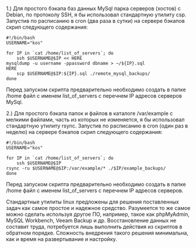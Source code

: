 1.) Для простого бэкапа баз данных MySql  парка серверов (хостов) с Debian, по протоколу SSH, я бы использовал стандартную утилиту csp. Запустив по расписанию в cron (два раза в сутки) на сервере бэкапов скрип следующего содержания:

    #!/bin/bash
    USERNAME="kos"

    for IP in `cat /home/list_of_servers`; do
        ssh $USERNAME@$IP << HERE
    mysqldump -u username -ppassword dbname > ~/${IP}.sql
    HERE
        scp $USERNAME@$IP:${IP}.sql ./remote_mysql_backups/
    done

Перед запуском скрипта предварительно необходимо создать в папке /home файл с именем list_of_servers с перечнем IP адресов серверов MySql.

2.) Для простого бэкапа папок и файлов в каталоге /var/example с мелкими файлами, часть из которых не изменяется, я бы использовал стандартную утилиту rsync. Запустив по расписанию в cron (один раз в неделю) на сервере бэкапов скрип следующего содержания:

    #!/bin/bash
    USERNAME="kos"

    for IP in `cat /home/list_of_servers`; do
        ssh $USERNAME@$IP
    rsync -ru $USERNAME@$IP:/var/example/* ./$IP/example_backups/
    done

Перед запуском скрипта предварительно необходимо создать в папке /home файл с именем list_of_servers с перечнем IP адресов серверов.

Стандартные утилиты linux предложены для решения поставленных задач как самое простое и надежное средство. Разумеется то же самое можно сделать используя другое ПО, например, такое как phpMyAdmin, MySQL Workbench, Veeam Backup и др.
Восстановление данных не составит труда, потребуется лишь выполнить действия из скриптов в обратном порядке.
Сложность внедрения такого решения минимальна, как и время на развертывание и настройку.